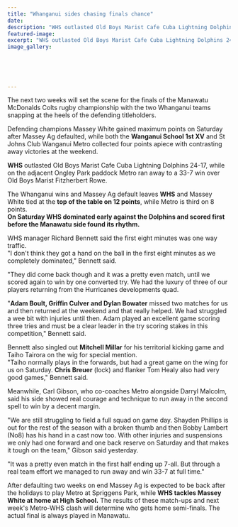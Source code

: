 ```yaml
---
title: "Whanganui sides chasing finals chance"
date: 
description: "WHS outlasted Old Boys Marist Cafe Cuba Lightning Dolphins 24-17, Wanganui Chronicle article on 19/7/16..."
featured-image: 
excerpt: "WHS outlasted Old Boys Marist Cafe Cuba Lightning Dolphins 24-17"
image_gallery:
	
	
	
	
	
---
```


<p>The next two weeks will set the scene for the finals of the Manawatu McDonalds Colts rugby championship with the two Whanganui teams snapping at the heels of the defending titleholders.</p>
<p>Defending champions Massey White gained maximum points on Saturday after Massey Ag defaulted, while both the <strong>Wanganui School 1st XV</strong> and St Johns Club Wanganui Metro collected four points apiece with contrasting away victories at the weekend.</p>
<p><strong>WHS</strong> outlasted Old Boys Marist Cafe Cuba Lightning Dolphins 24-17, while on the adjacent Ongley Park paddock Metro ran away to a 33-7 win over Old Boys Marist Fitzherbert Rowe.</p>
<p>The Whanganui wins and Massey Ag default leaves <strong>WHS</strong> and Massey White tied at the <strong>top of the table on 12 points</strong>, while Metro is third on 8 points.<br /><strong>On Saturday WHS dominated early against the Dolphins and scored first before the Manawatu side found its rhythm.</strong></p>
<p>WHS manager Richard Bennett said the first eight minutes was one way traffic.<br />"I don't think they got a hand on the ball in the first eight minutes as we completely dominated," Bennett said.</p>
<p>"They did come back though and it was a pretty even match, until we scored again to win by one converted try. We had the luxury of three of our players returning from the Hurricanes developments quad.</p>
<p>"<strong>Adam Boult, Griffin Culver and Dylan Bowater</strong> missed two matches for us and then returned at the weekend and that really helped. We had struggled a wee bit with injuries until then. Adam played an excellent game scoring three tries and must be a clear leader in the try scoring stakes in this competition," Bennett said.</p>
<p>Bennett also singled out <strong>Mitchell Millar</strong> for his territorial kicking game and Taiho Tairora on the wig for special mention.<br />"Taiho normally plays in the forwards, but had a great game on the wing for us on Saturday. <strong>Chris Breuer</strong> (lock) and flanker Tom Healy also had very good games," Bennett said.</p>
<p>Meanwhile, Carl Gibson, who co-coaches Metro alongside Darryl Malcolm, said his side showed real courage and technique to run away in the second spell to win by a decent margin.</p>
<p>"We are still struggling to field a full squad on game day. Shayden Phillips is out for the rest of the season with a broken thumb and then Bobby Lambert (No8) has his hand in a cast now too. With other injuries and suspensions we only had one forward and one back reserve on Saturday and that makes it tough on the team," Gibson said yesterday.</p>
<p>"It was a pretty even match in the first half ending up 7-all. But through a real team effort we managed to run away and win 33-7 at full time."</p>
<p>After defaulting two weeks on end Massey Ag is expected to be back after the holidays to play Metro at Spriggens Park, while <strong>WHS tackles Massey White at home at High School.</strong> The results of these match-ups and next week's Metro-WHS clash will determine who gets home semi-finals. The actual final is always played in Manawatu.</p>

